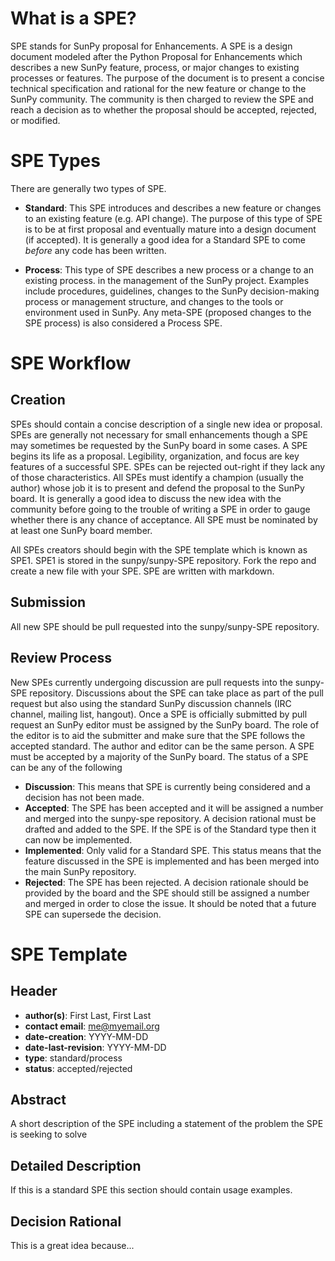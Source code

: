 # What is a SPE?
SPE stands for SunPy proposal for Enhancements. A SPE is a design document modeled after the Python Proposal for Enhancements which describes a new SunPy feature, process, or major changes to existing processes or features. The purpose of the document is to present a concise technical specification and rational for the new feature or change to the SunPy community. The community is then charged to review the SPE and reach a decision as to whether the proposal should be accepted, rejected, or modified.

# SPE Types
There are generally two types of SPE.

* **Standard**: This SPE introduces and describes a new feature or changes to an existing feature (e.g. API change). The purpose of this type of SPE is to be at first proposal and eventually mature into a design document (if accepted). It is generally a good idea for a Standard SPE to come _before_ any code has been written.

* **Process**: This type of SPE describes a new process or a change to an existing process. in the management of the SunPy project. Examples include procedures, guidelines, changes to the SunPy decision-making process or management structure, and changes to the tools or environment used in SunPy. Any meta-SPE (proposed changes to the SPE process) is also considered a Process SPE.

# SPE Workflow

## Creation
SPEs should contain a concise description of a single new idea or proposal. SPEs are generally not necessary for small enhancements though a SPE may sometimes be requested by the SunPy board in some cases. A SPE begins its life as a proposal. Legibility, organization, and focus are key features of a successful SPE. SPEs can be rejected out-right if they lack any of those characteristics. All SPEs must identify a champion (usually the author) whose job it is to present and defend the proposal to the SunPy board. It is generally a good idea to discuss the new idea with the community before going to the trouble of writing a SPE in order to gauge whether there is any chance of acceptance. All SPE must be nominated by at least one SunPy board member.

All SPEs creators should begin with the SPE template which is known as SPE1. SPE1 is stored in the sunpy/sunpy-SPE repository. Fork the repo and create a new file with your SPE. SPE are written with markdown.

## Submission
All new SPE should be pull requested into the sunpy/sunpy-SPE repository.

## Review Process
New SPEs currently undergoing discussion are pull requests into the sunpy-SPE repository. Discussions about the SPE can take place as part of the pull request but also using the standard SunPy discussion channels (IRC channel, mailing list, hangout). Once a SPE is officially submitted by pull request an SunPy editor must be assigned by the SunPy board. The role of the editor is to aid the submitter and make sure that the SPE follows the accepted standard. The author and editor can be the same person. A SPE must be accepted by a majority of the SunPy board. The status of a SPE can be any of the following

* **Discussion**: This means that SPE is currently being considered and a decision has not been made.
* **Accepted**: The SPE has been accepted and it will be assigned a number and merged into the sunpy-spe repository. A decision rational must be drafted and added to the SPE. If the SPE is of the Standard type then it can now be implemented.
* **Implemented**: Only valid for a Standard SPE. This status means that the feature discussed in the SPE is implemented and has been merged into the main SunPy repository.
* **Rejected**: The SPE has been rejected. A decision rationale should be provided by the board and the SPE should still be assigned a number and merged in order to close the issue. It should be noted that a future SPE can supersede the decision.

# SPE Template

## Header
* **author(s)**: First Last, First Last
* **contact email**: me@myemail.org
* **date-creation**: YYYY-MM-DD
* **date-last-revision**: YYYY-MM-DD
* **type**: standard/process
* **status**: accepted/rejected

## Abstract
A short description of the SPE including a statement of the problem the SPE is seeking to solve

## Detailed Description
If this is a standard SPE this section should contain usage examples.

## Decision Rational
This is a great idea because...